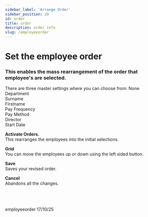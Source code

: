 ```yaml
---
sidebar_label: 'Arrange Order'
sidebar_position: 20
id: order
title: order
description: order info
slug: /employeeorder 
---
```


# Set the employee order

### This enables the mass rearrangement of the order that employee's are selected.

There are three master settings where you can choose from: 
None  
Department  
Surname  
Firstname  
Pay Frequency  
Pay Method  
Director  
Start Date  

**Activate Orders.**  
This rearranges the employees into the initial selections.

**Grid**  
You can move the employees up or down using the left sided button.

**Save**  
Saves your revised order.

**Cancel**  
Abandons all the changes.
<br/>
<br/>
<br/>
<br/>
<br/>
employeeorder 17/10/25